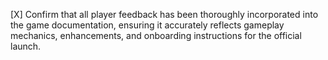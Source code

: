 [X] Confirm that all player feedback has been thoroughly incorporated into the game documentation, ensuring it accurately reflects gameplay mechanics, enhancements, and onboarding instructions for the official launch.